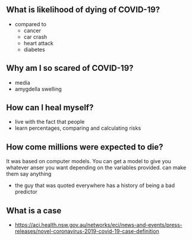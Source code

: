 ## What is likelihood of dying of COVID-19?

- compared to
  - cancer
  - car crash
  - heart attack
  - diabetes

## Why am I so scared of COVID-19?

- media
- amygdella swelling

## How can I heal myself?

- live with the fact that people
- learn percentages, comparing and calculating risks

## How come millions were expected to die?

It was based on computer models. You can get a model to give you whatever anser you want depending on the variables provided. can make them say anything

- the guy that was quoted everywhere has a history of being a bad predictor

## What is a case

- https://aci.health.nsw.gov.au/networks/eci/news-and-events/press-releases/novel-coronavirus-2019-covid-19-case-definition
